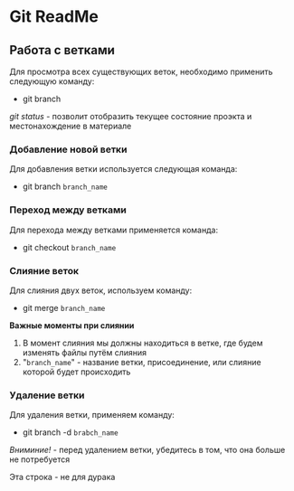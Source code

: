 # Git ReadMe

## Работа с ветками

Для просмотра всех существующих веток, необходимо применить следующую команду:
* git branch

*git status* - позволит отобразить текущее состояние проэкта и местонахождение в материале

### Добавление новой ветки

Для добавления ветки используется следующая команда:
* git branch ``branch_name``

### Переход между ветками

Для перехода между ветками применяется команда:
* git checkout ``branch_name``

### Слияние веток 

Для слияния двух веток, используем команду:
* git merge ``branch_name``

**Важные моменты при слиянии**

1. В момент слияния мы должны находиться в ветке, где будем изменять файлы путём слияния
2. "``branch_name``" - название ветки, присоединение, или слияние которой будет происходить

### Удаление ветки

Для удаления ветки, применяем команду:
* git branch -d ``brabch_name``

*Вниминие!* - перед удалением ветки, убедитесь в том, что она больше не потребуется

Эта строка - не для дурака
